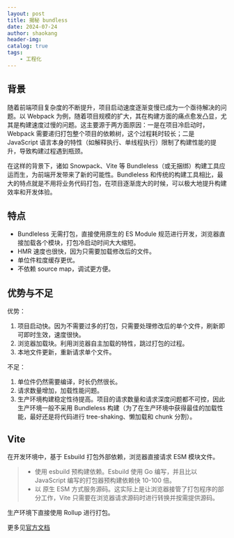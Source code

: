 ```yaml
---
layout: post
title: 揭秘 bundless
date: 2024-07-24
author: shaokang
header-img:
catalog: true
tags:
    - 工程化
---
```


## 背景

随着前端项目复杂度的不断提升，项目启动速度逐渐变慢已成为一个亟待解决的问题。以 Webpack 为例，随着项目规模的扩大，其在构建方面的痛点愈发凸显，尤其是构建速度过慢的问题。这主要源于两方面原因：一是在项目冷启动时，Webpack 需要递归打包整个项目的依赖树，这个过程耗时较长；二是 JavaScript 语言本身的特性（如解释执行、单线程执行）限制了构建性能的提升，导致构建过程遇到瓶颈。

在这样的背景下，诸如 Snowpack、Vite 等 Bundleless（或无捆绑）构建工具应运而生，为前端开发带来了新的可能性。Bundleless 和传统的构建工具相比，最大的特点就是不用将业务代码打包，在项目逐渐庞大的时候，可以极大地提升构建效率和开发体验。

## 特点

-   Bundleless 无需打包，直接使用原生的 ES Module 规范进行开发，浏览器直接加载各个模块，打包冷启动时间大大缩短。
-   HMR 速度也很快，因为只需要加载修改后的文件。
-   单位件粒度缓存更优。
-   不依赖 source map，调试更方便。

## 优势与不足

优势：

1. 项目启动快。因为不需要过多的打包，只需要处理修改后的单个文件，刷新即可即时生效，速度很快。
2. 浏览器加载块。利用浏览器自主加载的特性，跳过打包的过程。
3. 本地文件更新，重新请求单个文件。

不足：

1. 单位件仍然需要编译，时长仍然很长。
2. 请求数量增加，加载性能问题。
3. 生产环境构建稳定性待提高。项目的请求数量和请求深度问题都不可控，因此生产环境一般不采用 Bundleless 构建（为了在生产环境中获得最佳的加载性能，最好还是将代码进行 tree-shaking、懒加载和 chunk 分割）。

## Vite

在开发环境中，基于 Esbuild 打包外部依赖，浏览器直接请求 ESM 模块文件。

> -   使用 esbuild 预构建依赖。Esbuild 使用 Go 编写，并且比以 JavaScript 编写的打包器预构建依赖快 10-100 倍。
> -   以 原生 ESM 方式服务源码。这实际上是让浏览器接管了打包程序的部分工作，Vite 只需要在浏览器请求源码时进行转换并按需提供源码。

生产环境下直接使用 Rollup 进行打包。

更多见[官方文档](https://cn.vitejs.dev/guide/why)
